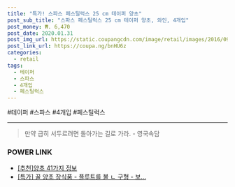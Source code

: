 ```yaml
--- 
title: "특가! 스파스 페스틸럭스 25 cm 테이퍼 양초" 
post_sub_title: "스파스 페스틸럭스 25 cm 테이퍼 양초, 와인, 4개입" 
post_money: ₩. 6,470 
post_date: 2020.01.31 
post_img_url: https://static.coupangcdn.com/image/retail/images/2016/09/07/17/1/9d8c0b6e-2606-4bbc-a2f0-210e740ec4b3.jpg 
post_link_url: https://coupa.ng/bnHU6z 
categories: 
  - retail 
tags: 
  - 테이퍼 
  - 스파스 
  - 4개입 
  - 페스틸럭스 
--- 
```

  #테이퍼 #스파스 #4개입 #페스틸럭스 
<hr> 

> 만약 급히 서두르려면 돌아가는 길로 가라. - 영국속담 


### POWER LINK

* <a href="https://blog.naver.com/fasyy4321/221791103514" target="_blank">[추천]양초 41가지 정보</a>
* <a href="https://blog.naver.com/an0733/221788505073" target="_blank">[특가] 꿀 양초 장식품 - 플루트를 불 ㄴ 구형 - 보...</a>

